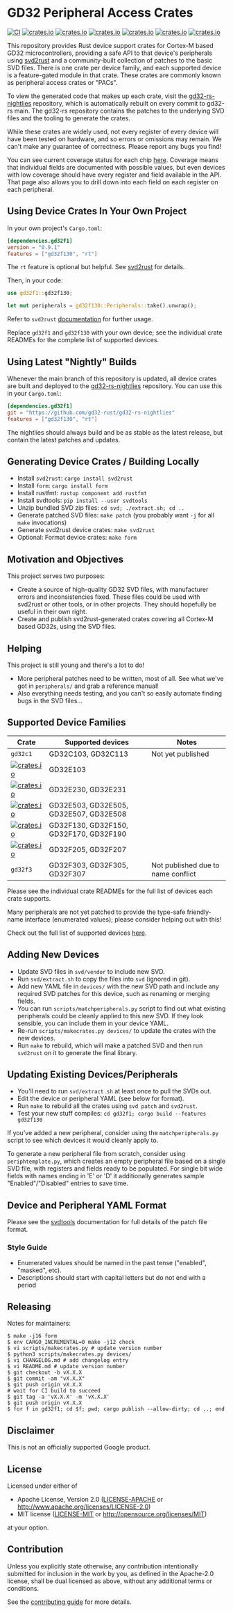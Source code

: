 # GD32 Peripheral Access Crates

[![CI](https://github.com/gd32-rust/gd32-rs/workflows/CI/badge.svg?branch=main)](https://github.com/gd32-rust/gd32-rs)
[![crates.io](https://img.shields.io/crates/v/gd32c1.svg?label=gd32c1)](https://crates.io/crates/gd32c1)
[![crates.io](https://img.shields.io/crates/v/gd32e1.svg?label=gd32e1)](https://crates.io/crates/gd32e1)
[![crates.io](https://img.shields.io/crates/v/gd32e2.svg?label=gd32e2)](https://crates.io/crates/gd32e2)
[![crates.io](https://img.shields.io/crates/v/gd32e5.svg?label=gd32e5)](https://crates.io/crates/gd32e5)
[![crates.io](https://img.shields.io/crates/v/gd32f1.svg?label=gd32f1)](https://crates.io/crates/gd32f1)
[![crates.io](https://img.shields.io/crates/v/gd32f2.svg?label=gd32f2)](https://crates.io/crates/gd32f2)

This repository provides Rust device support crates for Cortex-M based GD32
microcontrollers, providing a safe API to that device's peripherals using
[svd2rust] and a community-built collection of patches to the basic SVD files.
There is one crate per device family, and each supported device is a
feature-gated module in that crate. These crates are commonly known as
peripheral access crates or "PACs".

[svd2rust]: https://github.com/rust-embedded/svd2rust

To view the generated code that makes up each crate, visit the
[gd32-rs-nightlies](https://github.com/gd32-rust/gd32-rs-nightlies)
repository, which is automatically rebuilt on every commit to gd32-rs main.
The gd32-rs repository contains the patches to the underlying SVD files and
the tooling to generate the crates.

While these crates are widely used, not every register of every device will
have been tested on hardware, and so errors or omissions may remain. We can't
make any guarantee of correctness. Please report any bugs you find!

You can see current coverage status for each chip
[here](https://gd32-rust.github.io/gd32-rs/). Coverage means that individual fields are
documented with possible values, but even devices with low coverage should
have every register and field available in the API. That page also allows you
to drill down into each field on each register on each peripheral.

## Using Device Crates In Your Own Project

In your own project's `Cargo.toml`:

```toml
[dependencies.gd32f1]
version = "0.9.1"
features = ["gd32f130", "rt"]
```

The `rt` feature is optional but helpful. See
[svd2rust](https://docs.rs/svd2rust/latest/svd2rust/#the-rt-feature) for
details.

Then, in your code:

```rust
use gd32f1::gd32f130;

let mut peripherals = gd32f130::Peripherals::take().unwrap();
```

Refer to `svd2rust` [documentation](https://docs.rs/svd2rust) for further usage.

Replace `gd32f1` and `gd32f130` with your own device; see the individual
crate READMEs for the complete list of supported devices.

## Using Latest "Nightly" Builds

Whenever the main branch of this repository is updated, all device crates are
built and deployed to the
[gd32-rs-nightlies](https://github.com/gd32-rust/gd32-rs-nightlies)
repository. You can use this in your `Cargo.toml`:

```toml
[dependencies.gd32f1]
git = "https://github.com/gd32-rust/gd32-rs-nightlies"
features = ["gd32f130", "rt"]
```

The nightlies should always build and be as stable as the latest release, but
contain the latest patches and updates.

## Generating Device Crates / Building Locally

- Install `svd2rust`: `cargo install svd2rust`
- Install `form`: `cargo install form`
- Install rustfmt: `rustup component add rustfmt`
- Install svdtools: `pip install --user svdtools`
- Unzip bundled SVD zip files: `cd svd; ./extract.sh; cd ..`
- Generate patched SVD files: `make patch` (you probably want `-j` for all `make` invocations)
- Generate svd2rust device crates: `make svd2rust`
- Optional: Format device crates: `make form`

## Motivation and Objectives

This project serves two purposes:

- Create a source of high-quality GD32 SVD files, with manufacturer errors
  and inconsistencies fixed. These files could be used with svd2rust or other
  tools, or in other projects. They should hopefully be useful in their own
  right.
- Create and publish svd2rust-generated crates covering all Cortex-M based GD32s, using
  the SVD files.

## Helping

This project is still young and there's a lot to do!

- More peripheral patches need to be written, most of all. See what we've got
  in `peripherals/` and grab a reference manual!
- Also everything needs testing, and you can't so easily automate finding bugs
  in the SVD files...

## Supported Device Families

| Crate                                                                                                    | Supported devices                      | Notes                              |
| -------------------------------------------------------------------------------------------------------- | -------------------------------------- | ---------------------------------- |
| `gd32c1`                                                                                                 | GD32C103, GD32C113                     | Not yet published                  |
| [![crates.io](https://img.shields.io/crates/v/gd32e1.svg?label=gd32e1)](https://crates.io/crates/gd32e1) | GD32E103                               |                                    |
| [![crates.io](https://img.shields.io/crates/v/gd32e2.svg?label=gd32e2)](https://crates.io/crates/gd32e2) | GD32E230, GD32E231                     |                                    |
| [![crates.io](https://img.shields.io/crates/v/gd32e5.svg?label=gd32e5)](https://crates.io/crates/gd32e5) | GD32E503, GD32E505, GD32E507, GD32E508 |                                    |
| [![crates.io](https://img.shields.io/crates/v/gd32f1.svg?label=gd32f1)](https://crates.io/crates/gd32f1) | GD32F130, GD32F150, GD32F170, GD32F190 |                                    |
| [![crates.io](https://img.shields.io/crates/v/gd32f2.svg?label=gd32f2)](https://crates.io/crates/gd32f2) | GD32F205, GD32F207                     |                                    |
| `gd32f3`                                                                                                 | GD32F303, GD32F305, GD32F307           | Not published due to name conflict |

Please see the individual crate READMEs for the full list of devices each crate
supports.

Many peripherals are not yet patched to provide the type-safe friendly-name
interface (enumerated values); please consider helping out with this!

Check out the full list of supported devices [here](https://gd32-rust.github.io/gd32-rs/).

## Adding New Devices

- Update SVD files in `svd/vendor` to include new SVD.
- Run `svd/extract.sh` to copy the files into `svd` (ignored in git).
- Add new YAML file in `devices/` with the new SVD path and include any
  required SVD patches for this device, such as renaming or merging fields.
- You can run `scripts/matchperipherals.py` script to find out what existing
  peripherals could be cleanly applied to this new SVD. If they look sensible,
  you can include them in your device YAML.
- Re-run `scripts/makecrates.py devices/` to update the crates with the new devices.
- Run `make` to rebuild, which will make a patched SVD and then run `svd2rust`
  on it to generate the final library.

## Updating Existing Devices/Peripherals

- You'll need to run `svd/extract.sh` at least once to pull the SVDs out.
- Edit the device or peripheral YAML (see below for format).
- Run `make` to rebuild all the crates using `svd patch` and `svd2rust`.
- Test your new stuff compiles: `cd gd32f1; cargo build --features gd32f130`

If you've added a new peripheral, consider using the `matchperipherals.py`
script to see which devices it would cleanly apply to.

To generate a new peripheral file from scratch, consider using
`periphtemplate.py`, which creates an empty peripheral file based on a single
SVD file, with registers and fields ready to be populated. For single bit wide
fields with names ending in 'E' or 'D' it additionally generates sample
"Enabled"/"Disabled" entries to save time.

## Device and Peripheral YAML Format

Please see the [svdtools](https://github.com/stm32-rs/svdtools) documentation
for full details of the patch file format.

### Style Guide

- Enumerated values should be named in the past tense ("enabled", "masked",
  etc).
- Descriptions should start with capital letters but do not end with a period

## Releasing

Notes for maintainers:

```
$ make -j16 form
$ env CARGO_INCREMENTAL=0 make -j12 check
$ vi scripts/makecrates.py # update version number
$ python3 scripts/makecrates.py devices/
$ vi CHANGELOG.md # add changelog entry
$ vi README.md # update version number
$ git checkout -b vX.X.X
$ git commit -am "vX.X.X"
$ git push origin vX.X.X
# wait for CI build to succeed
$ git tag -a 'vX.X.X' -m 'vX.X.X'
$ git push origin vX.X.X
$ for f in gd32f1; cd $f; pwd; cargo publish --allow-dirty; cd ..; end
```

## Disclaimer

This is not an officially supported Google product.

## License

Licensed under either of

- Apache License, Version 2.0 ([LICENSE-APACHE](LICENSE-APACHE) or http://www.apache.org/licenses/LICENSE-2.0)
- MIT license ([LICENSE-MIT](LICENSE-MIT) or http://opensource.org/licenses/MIT)

at your option.

## Contribution

Unless you explicitly state otherwise, any contribution intentionally submitted
for inclusion in the work by you, as defined in the Apache-2.0 license, shall be
dual licensed as above, without any additional terms or conditions.

See the [contributing guide](CONTRIBUTING.md) for more details.
